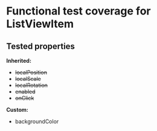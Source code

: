 # Functional test coverage for ListViewItem
## Tested properties

**Inherited:**
- ~~localPosition~~
- ~~localScale~~
- ~~localRotation~~
- ~~enabled~~
- ~~onClick~~

**Custom:**
- backgroundColor
